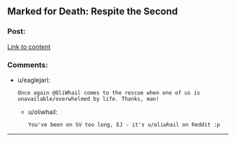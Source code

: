 ## Marked for Death: Respite the Second

### Post:

[Link to content](https://forums.sufficientvelocity.com/posts/6859878/)

### Comments:

- u/eaglejarl:
  ```
  Once again @OliWhail comes to the rescue when one of us is unavailable/overwhelmed by life. Thanks, man!
  ```

  - u/oliwhail:
    ```
    You've been on SV too long, EJ - it's u/oliwhail on Reddit :p
    ```

---

